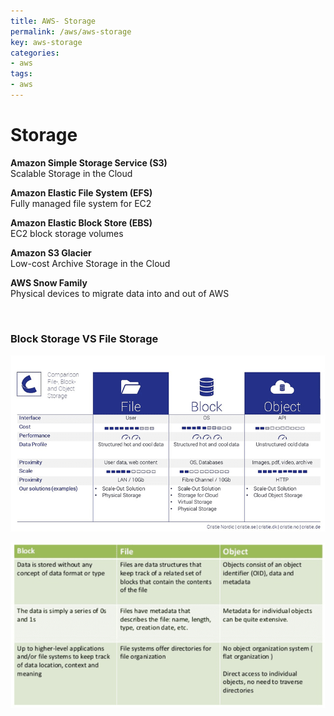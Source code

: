 ```yaml
---
title: AWS- Storage
permalink: /aws/aws-storage
key: aws-storage
categories:
- aws
tags:
- aws
---
```


Storage
============

**Amazon Simple Storage Service (S3)**  
Scalable Storage in the Cloud

**Amazon Elastic File System (EFS)**  
Fully managed file system for EC2

**Amazon Elastic Block Store (EBS)**  
EC2 block storage volumes

**Amazon S3 Glacier**  
Low-cost Archive Storage in the Cloud

**AWS Snow Family**  
Physical devices to migrate data into and out of AWS  

<br>

### Block Storage VS File Storage

![](media/ce1c588789ae5564a0dd6a93489a99ca.png)

![](media/45b2742e6b339ed23288b2dea17b68bf.png)
